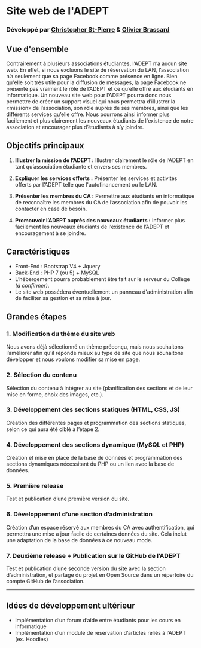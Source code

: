 # Site web de l'ADEPT
### Développé par [Christopher St-Pierre](http://github.com/christopherst-pierre) & [Olivier Brassard](http://github.com/obrassard)
## **Vue d'ensemble**

Contrairement à plusieurs associations étudiantes, l’ADEPT n’a aucun site web. En effet, si nous excluons le site de réservation du LAN, l’association n’a seulement que sa page Facebook comme présence en ligne. Bien qu'elle soit très utile pour la diffusion de messages, la page Facebook ne présente pas vraiment le rôle de l’ADEPT et ce qu’elle offre aux étudiants en informatique. Un nouveau site web pour l’ADEPT pourra donc nous permettre de créer un support visuel qui nous permettra d’illustrer la «mission» de l’association, son rôle auprès de ses membres, ainsi que les différents services qu’elle offre. Nous pourrons ainsi informer plus facilement et plus clairement les nouveaux étudiants de l'existence de notre association et encourager plus d’étudiants à s’y joindre.

## **Objectifs principaux**

1. **Illustrer la mission de l’ADEPT :** Illustrer clairement le rôle de l’ADEPT en tant qu’association étudiante et envers ses membres.

2. **Expliquer les services offerts :** Présenter les services et activités offerts par l’ADEPT telle que l'autofinancement ou le LAN.
3. **Présenter les membres du CA :** Permettre aux étudiants en informatique de reconnaître les membres du CA de l’association afin de pouvoir les contacter en case de besoin.
4. **Promouvoir l’ADEPT auprès des nouveaux étudiants :** Informer plus facilement les nouveaux étudiants de l’existence de l’ADEPT et encouragement à se joindre.

## **Caractéristiques**

- Front-End : Bootstrap V4 + Jquery
- Back-End : PHP 7 (ou 5) + MySQL
- L’hébergement pourra probablement être fait sur le serveur du Collège *(à confirmer)*.
- Le site web possédera éventuellement un panneau d'administration afin de faciliter sa gestion et sa mise à jour.

## **Grandes étapes**
### 1. **Modification du thème du site web**

Nous avons déjà sélectionné un thème préconçu, mais nous souhaitons l’améliorer afin qu’il réponde mieux au type de site que nous souhaitons développer et nous voulons modifier sa mise en page.

### 2. **Sélection du contenu**

Sélection du contenu à intégrer au site (planification des sections et de leur mise en forme, choix des images, etc.).

### 3. **Développement des sections statiques (HTML, CSS, JS)**

Création des différentes pages et programmation des sections statiques, selon ce qui aura été ciblé à l’étape 2.

### 4. **Développement des sections dynamique (MySQL et PHP)**

Création et mise en place de la base de données et programmation des sections dynamiques nécessitant du PHP ou un lien avec la base de données.

### 5. **Première release**

Test et publication d’une première version du site.

### 6. **Développement d’une section d’administration**

Création d’un espace réservé aux membres du CA avec authentification, qui permettra une mise a jour facile de certaines données du site.
Cela inclut une adaptation de la base de données à ce nouveau mode.

### 7. **Deuxième release + Publication sur le GitHub de l’ADEPT**

Test et publication d’une seconde version du site avec la section d’administration, et partage du projet en Open Source dans un répertoire du compte GitHub de l’association.

---

## **Idées de développement ultérieur**
- Implémentation d’un forum d’aide entre étudiants pour les cours en informatique
- Implémentation d’un module de réservation d’articles reliés à l’ADEPT (ex. Hoodies)


